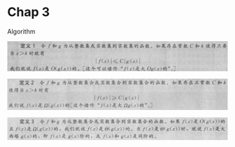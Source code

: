 # Chap 3
Algorithm

![Untitled](Discrete%20Mathematics%20707067c13df14f39b11935dff13def32/Untitled%2018.png)

![Untitled](Discrete%20Mathematics%20707067c13df14f39b11935dff13def32/Untitled%2019.png)

![Untitled](Discrete%20Mathematics%20707067c13df14f39b11935dff13def32/Untitled%2020.png)
